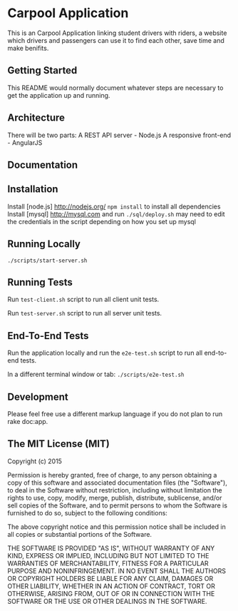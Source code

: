 # Carpool Application

This is an Carpool Application linking student drivers with riders, a website which drivers and passengers can use it to find each other, save time and make benifits.

## Getting Started

This README would normally document whatever steps are necessary to get the application up and running.

## Architecture

There will be two parts:
A REST API server
    - Node.js
A responsive front-end
    - AngularJS


## Documentation

## Installation

 Install [node.js]
 http://nodejs.org/
 `npm install` to install all dependencies
 Install [mysql]
 http://mysql.com and run `./sql/deploy.sh`  may need to edit the credentials in the script depending on 
  how you set up mysql

## Running Locally

 `./scripts/start-server.sh`

## Running Tests


Run  `test-client.sh` script to run all client unit tests.


Run  `test-server.sh` script to run all server unit tests.


## End-To-End Tests

Run the application locally and run the `e2e-test.sh` script to run all end-to-end tests.

In a different terminal window or tab:
`./scripts/e2e-test.sh`



## Development

Please feel free use a different markup language if you do not plan to run rake doc:app.



## The MIT License (MIT)

Copyright (c) 2015

Permission is hereby granted, free of charge, to any person obtaining a copy
of this software and associated documentation files (the "Software"), to deal
in the Software without restriction, including without limitation the rights
to use, copy, modify, merge, publish, distribute, sublicense, and/or sell
copies of the Software, and to permit persons to whom the Software is
furnished to do so, subject to the following conditions:

The above copyright notice and this permission notice shall be included in all
copies or substantial portions of the Software.

THE SOFTWARE IS PROVIDED "AS IS", WITHOUT WARRANTY OF ANY KIND, EXPRESS OR
IMPLIED, INCLUDING BUT NOT LIMITED TO THE WARRANTIES OF MERCHANTABILITY,
FITNESS FOR A PARTICULAR PURPOSE AND NONINFRINGEMENT. IN NO EVENT SHALL THE
AUTHORS OR COPYRIGHT HOLDERS BE LIABLE FOR ANY CLAIM, DAMAGES OR OTHER
LIABILITY, WHETHER IN AN ACTION OF CONTRACT, TORT OR OTHERWISE, ARISING FROM,
OUT OF OR IN CONNECTION WITH THE SOFTWARE OR THE USE OR OTHER DEALINGS IN THE
SOFTWARE.
